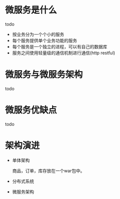 # 微服务是什么

todo

- 按业务分为一个个小的服务
- 每个服务提供单个业务功能的服务
- 每个服务是一个独立的进程，可以有自己的数据库
- 服务之间使用轻量级的通信机制进行通信(http restful)

# 微服务与微服务架构

todo 

# 微服务优缺点

todo

# 架构演进

- 单体架构
	
	商品，订单，库存放在一个war包中。
- 分布式系统
	
	
- 微服务架构


